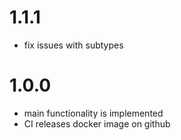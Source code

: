 # 1.1.1
* fix issues with subtypes

# 1.0.0
* main functionality is implemented
* CI releases docker image on github